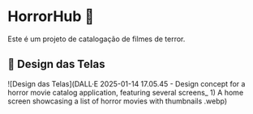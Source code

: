 # HorrorHub 🎃

Este é um projeto de catalogação de filmes de terror.

## 🎨 Design das Telas

![Design das Telas](DALL·E 2025-01-14 17.05.45 - Design concept for a horror movie catalog application, featuring several screens_ 1) A home screen showcasing a list of horror movies with thumbnails .webp)
